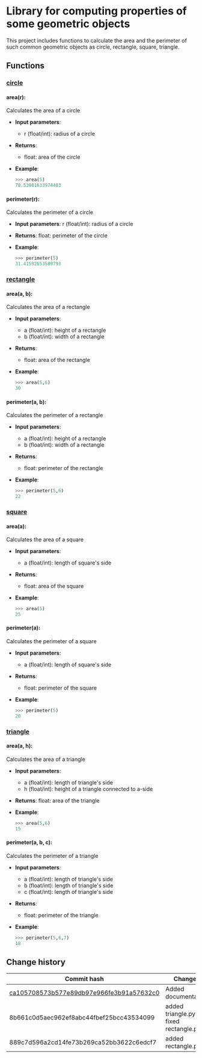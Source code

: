 # Library for computing properties of some geometric objects
This project includes functions to calculate the area and the perimeter of such common geometric objects as circle, rectangle, square, triangle.


## Functions

### [circle](../circle.py)

####  area(r):
Calculates the area of a circle

- **Input parameters**:
    - r (float/int): radius of a circle

- **Returns**:
    - float: area of the circle

- **Example**:
    ```python
    >>> area(5)
    78.53981633974483
    ```

#### perimeter(r):
Calculates the perimeter of a circle
    
- **Input parameters**:
    r (float/int): radius of a circle

- **Returns**:
    float: perimeter of the circle
    
- **Example**:
    ```python
    >>> perimeter(5)
    31.41592653589793
    ```

### [rectangle](../rectangle.py)

#### area(a, b):
Calculates the area of a rectangle
    
- **Input parameters**:
    - a (float/int): height of a rectangle
    - b (float/int): width of a rectangle

- **Returns**:
    - float: area of the rectangle
    
- **Example**:
    ```python
    >>> area(5,6)
    30
    ```

#### perimeter(a, b): 
Calculates the perimeter of a rectangle
    
- **Input parameters**:
    - a (float/int): height of a rectangle
    - b (float/int): width of a rectangle

- **Returns**:
    - float: perimeter of the rectangle
    
- **Example**:
    ```python
    >>> perimeter(5,6)
    22
    ```

### [square](../square.py)

#### area(a):
Calculates the area of a square
    
- **Input parameters**:
    - a (float/int): length of square's side

- **Returns**:
    - float: area of the square
    
- **Example**:
    ```python
    >>> area(5)
    25
    ```


#### perimeter(a):
Calculates the perimeter of a square
    
- **Input parameters**:
    - a (float/int): length of square's side

- **Returns**:
    - float: perimeter of the square
    
- **Example**:
    ```python
    >>> perimeter(5)
    20
    ```

### [triangle](../triangle.py)

#### area(a, h): 
Calculates the area of a triangle
    
- **Input parameters**:
    - a (float/int): length of triangle's side
    - h (float/int): height of a triangle connected to a-side

- **Returns**:
    float: area of the triangle
    
- **Example**:
    ```python
    >>> area(5,6)
    15
    
    ```

#### perimeter(a, b, c):
Calculates the perimeter of a triangle
    
- **Input parameters**:
    - a (float/int): length of triangle's side
    - b (float/int): length of triangle's side
    - c (float/int): length of triangle's side

- **Returns**:
    - float: perimeter of the triangle

- **Example**:
    ```python
    >>> perimeter(5,6,7)
    18
    
    ```

## Change history

| Commit hash | Changes |
|-|-|
|[ca105708573b577e89db97e966fe3b91a57632c0](https://github.com/ryserfryes/geometric_lib/commit/ca105708573b577e89db97e966fe3b91a57632c0)| Added documentation|
|8b661c0d5aec962ef8abc44fbef25bcc43534099|added triangle.py, fixed rectangle.py|
|889c7d596a2cd14fe73b269ca52bb3622c6edcf7|added rectangle.py|
